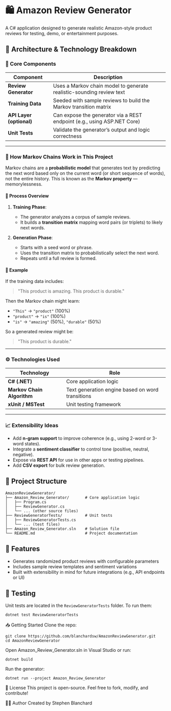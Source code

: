 # 🛍️ Amazon Review Generator

A C# application designed to generate realistic Amazon-style product reviews for testing, demo, or entertainment purposes.

## 🧠 Architecture & Technology Breakdown

### 🧱 Core Components

| Component                  | Description                                                                 |
|----------------------------|-----------------------------------------------------------------------------|
| **Review Generator**       | Uses a Markov chain model to generate realistic-sounding review text        |
| **Training Data**          | Seeded with sample reviews to build the Markov transition matrix            |
| **API Layer (optional)**   | Can expose the generator via a REST endpoint (e.g., using ASP.NET Core)     |
| **Unit Tests**             | Validate the generator’s output and logic correctness                      |

---

### 🔄 How Markov Chains Work in This Project

Markov chains are a **probabilistic model** that generates text by predicting the next word based only on the current word (or short sequence of words), not the entire history. This is known as the **Markov property** — memorylessness.

#### 🧩 Process Overview

1. **Training Phase**:
   - The generator analyzes a corpus of sample reviews.
   - It builds a **transition matrix** mapping word pairs (or triplets) to likely next words.

2. **Generation Phase**:
   - Starts with a seed word or phrase.
   - Uses the transition matrix to probabilistically select the next word.
   - Repeats until a full review is formed.

#### 📌 Example

If the training data includes:
> "This product is amazing. This product is durable."

Then the Markov chain might learn:
- `"This"` → `"product"` (100%)
- `"product"` → `"is"` (100%)
- `"is"` → `"amazing"` (50%), `"durable"` (50%)

So a generated review might be:
> "This product is durable."

---

### ⚙️ Technologies Used

| Technology       | Role                                               |
|------------------|----------------------------------------------------|
| **C# (.NET)**     | Core application logic                            |
| **Markov Chain Algorithm** | Text generation engine based on word transitions |
| **xUnit / MSTest**| Unit testing framework                            |

---

### 📈 Extensibility Ideas

- Add **n-gram support** to improve coherence (e.g., using 2-word or 3-word states).
- Integrate a **sentiment classifier** to control tone (positive, neutral, negative).
- Expose via **REST API** for use in other apps or testing pipelines.
- Add **CSV export** for bulk review generation.


## 📁 Project Structure

```text
AmazonReviewGenerator/
├── Amazon_Review_Generator/       # Core application logic
│   ├── Program.cs
│   ├── ReviewGenerator.cs
│   └── ... (other source files)
├── ReviewGeneratorTests/          # Unit tests
│   ├── ReviewGeneratorTests.cs
│   └── ... (test files)
├── Amazon_Review_Generator.sln    # Solution file
└── README.md                      # Project documentation
```

## 🚀 Features

- Generates randomized product reviews with configurable parameters
- Includes sample review templates and sentiment variations
- Built with extensibility in mind for future integrations (e.g., API endpoints or UI)

## 🧪 Testing

Unit tests are located in the `ReviewGeneratorTests` folder. To run them:

```bash
dotnet test ReviewGeneratorTests
```

📥 Getting Started
Clone the repo:
```
git clone https://github.com/blanchardsw/AmazonReviewGenerator.git
cd AmazonReviewGenerator
```

Open Amazon_Review_Generator.sln in Visual Studio or run:
```
dotnet build
```

Run the generator:
```
dotnet run --project Amazon_Review_Generator
```

📄 License
This project is open-source. Feel free to fork, modify, and contribute!

🙋‍♂️ Author
Created by Stephen Blanchard
